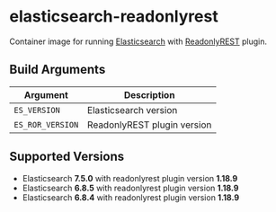 # elasticsearch-readonlyrest

Container image for running [Elasticsearch](https://www.elastic.co/) with
[ReadonlyREST](https://readonlyrest.com/) plugin.

## Build Arguments

| Argument         | Description                 |
|------------------|-----------------------------|
| `ES_VERSION`     | Elasticsearch version       |
| `ES_ROR_VERSION` | ReadonlyREST plugin version |

## Supported Versions

* Elasticsearch **7.5.0** with readonlyrest plugin version **1.18.9**
* Elasticsearch **6.8.5** with readonlyrest plugin version **1.18.9**
* Elasticsearch **6.8.4** with readonlyrest plugin version **1.18.9**
